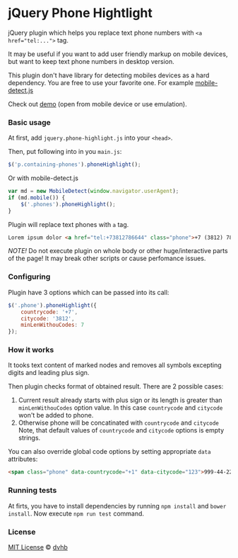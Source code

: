 # jQuery Phone Hightlight

jQuery plugin which helps you replace text phone numbers with `<a href="tel:...">` tag.

It may be useful if you want to add user friendly markup on mobile devices, 
but want to keep text phone numbers in desktop version.

This plugin don't have library for detecting mobiles devices as a hard dependency.
You are free to use your favorite one. For example [mobile-detect.js](https://github.com/hgoebl/mobile-detect.js)

Check out [demo](http://dvhbru.github.io/dvhb-phone-hightlight/) (open from mobile device or use emulation).

### Basic usage

At first, add `jquery.phone-highlight.js` into your `<head>`.

Then, put following into in you `main.js`:

```javascript
$('p.containing-phones').phoneHighlight();
```

Or with mobile-detect.js

```javascript
var md = new MobileDetect(window.navigator.userAgent);
if (md.mobile()) {
    $('.phones').phoneHighlight();
}
```

Plugin will replace text phones with `a` tag. 

```HTML
Lorem ipsum dolor <a href="tel:+73812786644" class="phone">+7 (3812) 78-66-44</a>
```

*NOTE!* Do not execute plugin on whole body or other huge/interactive parts of 
the page! It may break other scripts or cause perfomance issues.

### Configuring

Plugin have 3 options which can be passed into its call:

```javascript
$('.phone').phoneHighlight({
	countrycode: '+7',
	citycode: '3812',
	minLenWithouCodes: 7
});
```

### How it works

It tooks text content of marked nodes and removes all symbols
excepting digits and leading plus sign.

Then plugin checks format of obtained result. There are 2 possible cases:

1. Current result already starts with plus sign or its length is greater than 
`minLenWithouCodes` option value. In this case `countrycode` and `citycode`
won't be added to phone.
2. Otherwise phone will be concatinated with `countrycode` and `citycode`
Note, that default values of `countrycode` and `citycode` options is
empty strings.

You can also override global code options by setting 
appropriate `data` attributes:

```HTML
<span class="phone" data-countrycode="+1" data-citycode="123">999-44-22</span>
```

### Running tests

At firts, you have to install dependencies by running `npm install`
and `bower install`. Now execute `npm run test` command.

### License

[MIT License](./LICENSE) © [dvhb](https://github.com/dvhbru)

